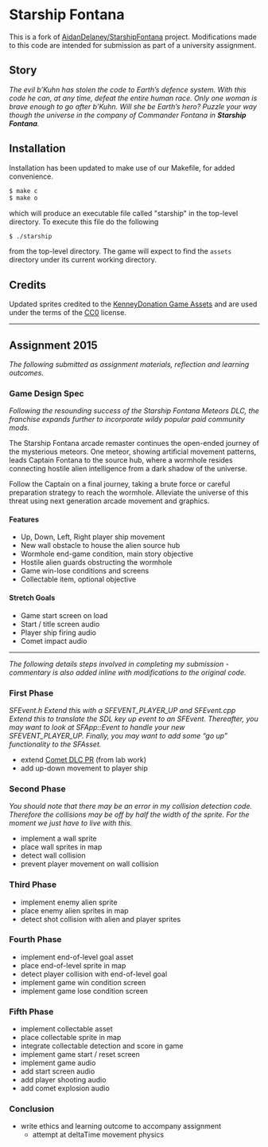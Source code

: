 # Starship Fontana #

This is a fork of [AidanDelaney/StarshipFontana][StarshipFontana] project.
Modifications made to this code are intended for 
submission as part of a university assignment.

## Story ##
_The evil b’Kuhn has stolen the code to Earth’s defence system.
With this code he can, at any time, defeat the entire human race.
Only one woman is brave enough to go after b’Kuhn. Will she be
Earth’s hero? Puzzle your way though the universe in the company
of Commander Fontana in **Starship Fontana**._



## Installation ##
Installation has been updated to make use of our Makefile, 
for added convenience.

```bash
$ make c
$ make o
```

which will produce an executable file called "starship" in the
top-level directory.  To execute this file do the following

`$ ./starship`
 
from the top-level directory.  The game will expect to find the
`assets` directory under its current working directory.

## Credits ##
Updated sprites credited to the [KenneyDonation Game Assets](http://kenney.itch.io/kenney-donation) and are used under the terms of the [CC0](http://creativecommons.org/publicdomain/zero/1.0/ "Creative Commons Zero") license.

[StarshipFontana]: https://github.com/AidanDelaney/StarshipFontana

---

## Assignment 2015 ##

_The following submitted as assignment materials, reflection and learning outcomes._

### Game Design Spec

_Following the resounding success of the Starship Fontana Meteors DLC, the franchise expands further to incorporate wildy popular paid community mods._

The Starship Fontana arcade remaster continues the open-ended journey of the mysterious meteors. One meteor, showing artificial movement patterns, leads Captain Fontana to the source hub, where a wormhole resides connecting hostile alien intelligence from a dark shadow of the universe.

Follow the Captain on a final journey, taking a brute force or careful preparation strategy to reach the wormhole. Alleviate the universe of this threat using next generation arcade movement and graphics.

#### Features

- Up, Down, Left, Right player ship movement
- New wall obstacle to house the alien source hub
- Wormhole end-game condition, main story objective
- Hostile alien guards obstructing the wormhole
- Game win-lose conditions and screens
- Collectable item, optional objective

#### Stretch Goals

- Game start screen on load
- Start / title screen audio
- Player ship firing audio
- Comet impact audio

---

_The following details steps involved in completing my submission - commentary is also added inline with modifications to the original code._

### First Phase

_SFEvent.h Extend this with a SFEVENT_PLAYER_UP and SFEvent.cpp Extend this to translate the SDL key up event to an SFEvent. Thereafter, you may want to look at SFApp::Event to handle your new SFEVENT_PLAYER_UP. Finally, you may want to add some “go up” functionality to the SFAsset._

- extend [Comet DLC PR](https://github.com/AidanDelaney/StarshipFontana/pull/2) (from lab work)
- add up-down movement to player ship

### Second Phase

_You should note that there may be an error in my collision detection code. Therefore the collisions may be off by half the width of the sprite. For the moment we just have to live with this._

- implement a wall sprite
- place wall sprites in map
- detect wall collision
- prevent player movement on wall collision

### Third Phase

- implement enemy alien sprite
- place enemy alien sprites in map
- detect shot collision with alien and player sprites

### Fourth Phase

- implement end-of-level goal asset
- place end-of-level sprite in map
- detect player collision with end-of-level goal
- implement game win condition screen
- implement game lose condition screen

### Fifth Phase

- implement collectable asset
- place collectable sprite in map
- integrate collectable detection and score in game
- implement game start / reset screen
- implement game audio
- add start screen audio
- add player shooting audio
- add comet explosion audio

### Conclusion

- write ethics and learning outcome to accompany assignment
    - attempt at deltaTime movement physics